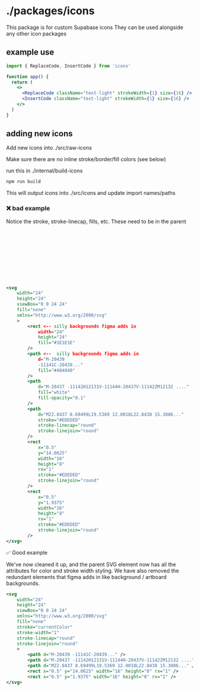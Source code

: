 # ./packages/icons

This package is for custom Supabase icons
They can be used alongside any other icon packages

## example use

```jsx
import { ReplaceCode, InsertCode } from 'icons'

function app() {
  return (
    <>
      <ReplaceCode className="text-light" strokeWidth={1} size={16} />
      <InsertCode className="text-light" strokeWidth={1} size={16} />
    </>
  )
}
```

## adding new icons

Add new icons into ./src/raw-icons

Make sure there are no inline stroke/border/fill colors (see below)

run this in ./internal/build-icons

```bash
npm run build
```

This will output icons into ./src/icons and update import names/paths

### ❌ bad example

Notice the stroke, stroke-linecap, fills, etc.
These need to be in the parent <svg> so the react component can easily control it.
The SVG child elements will then respect their parent's attributes.

```svg
<svg
    width="24"
    height="24"
    viewBox="0 0 24 24"
    fill="none"
    xmlns="http://www.w3.org/2000/svg"
    >
        <rect <-- silly backgrounds figma adds in
            width="24"
            height="24"
            fill="#1E1E1E"
        />
        <path <--  silly backgrounds figma adds in
            d="M-20439
            -11141C-20439..."
            fill="#404040"
        />
        <path
            d="M-20437 -11142H12131V-11144H-20437V-11142ZM12132 ...."
            fill="white"
            fill-opacity="0.1"
        />
        <path
            d="M22.8437 8.69499L19.5369 12.0018L22.8438 15.3086..."
            stroke="#EDEDED"
            stroke-linecap="round"
            stroke-linejoin="round"
        />
        <rect
            x="0.5"
            y="14.0625"
            width="16"
            height="8"
            rx="1"
            stroke="#EDEDED"
            stroke-linejoin="round"
        />
        <rect
            x="0.5"
            y="1.9375"
            width="16"
            height="8"
            rx="1"
            stroke="#EDEDED"
            stroke-linejoin="round"
        />
</svg>

```

✅ Good example

We've now cleaned it up, and the parent SVG element now has all the attributes for color and stroke width styling.
We have also removed the redundant elements that figma adds in like background / artboard backgrounds.

```svg
<svg
    width="24"
    height="24"
    viewBox="0 0 24 24"
    xmlns="http://www.w3.org/2000/svg"
    fill="none"
    stroke="currentColor"
    stroke-width="1"
    stroke-linecap="round"
    stroke-linejoin="round"
    >
        <path d="M-20439 -11141C-20439..." />
        <path d="M-20437 -11142H12131V-11144H-20437V-11142ZM12132 ...."/>
        <path d="M22.8437 8.69499L19.5369 12.0018L22.8438 15.3086..." />
        <rect x="0.5" y="14.0625" width="16" height="8" rx="1" />
        <rect x="0.5" y="1.9375" width="16" height="8" rx="1" />
</svg>
```
